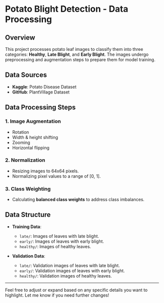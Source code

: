 # Potato Blight Detection - Data Processing

## **Overview**

This project processes potato leaf images to classify them into three categories: **Healthy**, **Late Blight**, and **Early Blight**. The images undergo preprocessing and augmentation steps to prepare them for model training.

## **Data Sources**

- **Kaggle**: Potato Disease Dataset
- **GitHub**: PlantVillage Dataset

## **Data Processing Steps**

### 1. **Image Augmentation**
   - Rotation
   - Width & height shifting
   - Zooming
   - Horizontal flipping

### 2. **Normalization**
   - Resizing images to 64x64 pixels.
   - Normalizing pixel values to a range of [0, 1].

### 3. **Class Weighting**
   - Calculating **balanced class weights** to address class imbalances.

## **Data Structure**

- **Training Data**:
  - `late/`: Images of leaves with late blight.
  - `early/`: Images of leaves with early blight.
  - `healthy/`: Images of healthy leaves.
  
- **Validation Data**:
  - `late/`: Validation images of leaves with late blight.
  - `early/`: Validation images of leaves with early blight.
  - `healthy/`: Validation images of healthy leaves.

---

Feel free to adjust or expand based on any specific details you want to highlight. Let me know if you need further changes!
